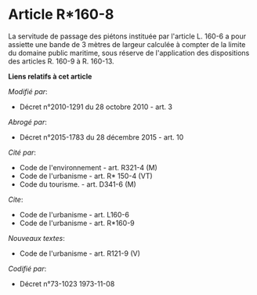 # Article R*160-8

La servitude de passage des piétons instituée par l'article L. 160-6 a pour assiette une bande de 3 mètres de largeur
calculée à compter de la limite du domaine public maritime, sous réserve de l'application des dispositions des articles R.
160-9 à R. 160-13.

**Liens relatifs à cet article**

_Modifié par_:

  - Décret n°2010-1291 du 28 octobre 2010 - art. 3

_Abrogé par_:

  - Décret n°2015-1783 du 28 décembre 2015 - art. 10

_Cité par_:

  - Code de l'environnement - art. R321-4 (M)
  - Code de l'urbanisme - art. R* 150-4 (VT)
  - Code du tourisme. - art. D341-6 (M)

_Cite_:

  - Code de l'urbanisme - art. L160-6
  - Code de l'urbanisme - art. R*160-9

_Nouveaux textes_:

  - Code de l'urbanisme - art. R121-9 (V)

_Codifié par_:

  - Décret n°73-1023 1973-11-08
